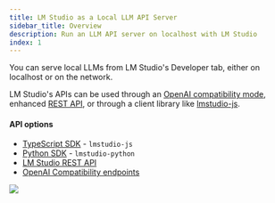 ```yaml
---
title: LM Studio as a Local LLM API Server
sidebar_title: Overview
description: Run an LLM API server on localhost with LM Studio
index: 1
---
```


You can serve local LLMs from LM Studio's Developer tab, either on localhost or on the network.

LM Studio's APIs can be used through an [OpenAI compatibility mode](/docs/app/api/endpoints/openai), enhanced [REST API](/docs/app/api/endpoints/rest), or through a client library like [lmstudio-js](/docs/api/sdk).

#### API options

- [TypeScript SDK](/docs/typescript) - `lmstudio-js`
- [Python SDK](/docs/python) - `lmstudio-python`
- [LM Studio REST API](/docs/app/api/endpoints/rest)
- [OpenAI Compatibility endpoints](/docs/app/api/endpoints/openai)

<img src="/assets/docs/server.png" style="" data-caption="Load and server LLMs from LM Studio" />
